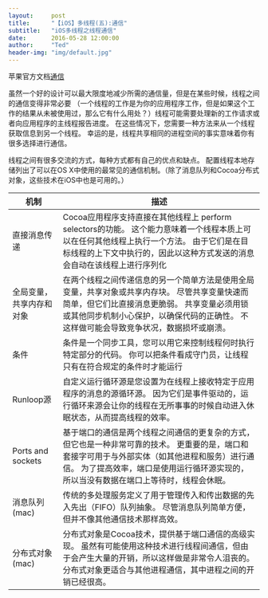 ```yaml
---
layout:     post
title:      "【iOS】多线程(五):通信"
subtitle:   "iOS多线程之线程通信"
date:       2016-05-28 12:00:00
author:     "Ted"
header-img: "img/default.jpg"
---
```


苹果官方文档[通信](https://developer.apple.com/library/content/documentation/Cocoa/Conceptual/Multithreading/AboutThreads/AboutThreads.html#//apple_ref/doc/uid/10000057i-CH6-SW10)

虽然一个好的设计可以最大限度地减少所需的通信量，但是在某些时候，线程之间的通信变得非常必要 （一个线程的工作是为你的应用程序工作，但是如果这个工作的结果从未被使用过，那么它有什么用处？）线程可能需要处理新的工作请求或者向应用程序的主线程报告进度。 在这些情况下，您需要一种方法来从一个线程获取信息到另一个线程。 幸运的是，线程共享相同的进程空间的事实意味着你有很多选择进行通信。

线程之间有很多交流的方式，每种方式都有自己的优点和缺点。 配置线程本地存储列出了可以在OS X中使用的最常见的通信机制。（除了消息队列和Cocoa分布式对象，这些技术在iOS中也是可用的。）

| 机制                | 描述                                       |
| ----------------- | ---------------------------------------- |
| 直接消息传递            | Cocoa应用程序支持直接在其他线程上 perform selectors的功能。 这个能力意味着一个线程本质上可以在任何其他线程上执行一个方法。 由于它们是在目标线程的上下文中执行的，因此以这种方式发送的消息会自动在该线程上进行序列化 |
| 全局变量，共享内存和对象      | 在两个线程之间传递信息的另一个简单方法是使用全局变量，共享对象或共享内存块。 尽管共享变量快速而简单，但它们比直接消息更脆弱。 共享变量必须用锁或其他同步机制小心保护，以确保代码的正确性。 不这样做可能会导致竞争状况，数据损坏或崩溃。 |
| 条件                | 条件是一个同步工具，您可以用它来控制线程何时执行特定部分的代码。 你可以把条件看成守门员，让线程只有在符合规定的条件时才能运行 |
| Runloop源          | 自定义运行循环源是您设置为在线程上接收特定于应用程序的消息的源循环源。 因为它们是事件驱动的，运行循环来源会让你的线程在无所事事的时候自动进入休眠状态，从而提高线程的效率。 |
| Ports and sockets | 基于端口的通信是两个线程之间通信的更复杂的方式，但它也是一种非常可靠的技术。 更重要的是，端口和套接字可用于与外部实体（如其他进程和服务）进行通信。 为了提高效率，端口是使用运行循环源实现的，所以当没有数据在端口上等待时，线程会休眠。 |
| 消息队列(mac)         | 传统的多处理服务定义了用于管理传入和传出数据的先入先出（FIFO）队列抽象。 尽管消息队列简单方便，但并不像其他通信技术那样高效。 |
| 分布式对象(mac)        | 分布式对象是Cocoa技术，提供基于端口通信的高级实现。 虽然有可能使用这种技术进行线程间通信，但由于会产生大量的开销，所以这样做是非常令人沮丧的。 分布式对象更适合与其他进程通信，其中进程之间的开销已经很高。 |

